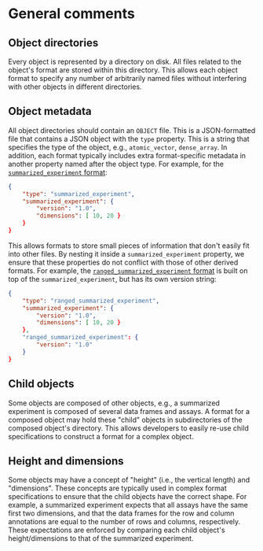 # General comments

## Object directories

Every object is represented by a directory on disk.
All files related to the object's format are stored within this directory.
This allows each object format to specify any number of arbitrarily named files without interfering with other objects in different directories. 

## Object metadata

All object directories should contain an `OBJECT` file.
This is a JSON-formatted file that contains a JSON object with the `type` property.
This is a string that specifies the type of the object, e.g., `atomic_vector`, `dense_array`.
In addition, each format typically includes extra format-specific metadata in another property named after the object type.
For example, for the [`summarized_experiment` format](summarized_experiment):

```json
{
    "type": "summarized_experiment",
    "summarized_experiment": {
        "version": "1.0",
        "dimensions": [ 10, 20 }
    }
}
```

This allows formats to store small pieces of information that don't easily fit into other files.
By nesting it inside a `summarized_experiment` property, we ensure that these properties do not conflict with those of other derived formats.
For example, the [`ranged_summarized_experiment` format](ranged_summarized_experiment) is built on top of the `summarized_experiment`, but has its own version string:

```json
{
    "type": "ranged_summarized_experiment",
    "summarized_experiment": {
        "version": "1.0",
        "dimensions": [ 10, 20 }
    },
    "ranged_summarized_experiment": {
        "version": "1.0"
    }
}
```

## Child objects

Some objects are composed of other objects, e.g., a summarized experiment is composed of several data frames and assays.
A format for a composed object may hold these "child" objects in subdirectories of the composed object's directory.
This allows developers to easily re-use child specifications to construct a format for a complex object.

## Height and dimensions

Some objects may have a concept of "height" (i.e., the vertical length) and "dimensions".
These concepts are typically used in complex format specifications to ensure that the child objects have the correct shape.
For example, a summarized experiment expects that all assays have the same first two dimensions, 
and that the data frames for the row and column annotations are equal to the number of rows and columns, respectively.
These expectations are enforced by comparing each child object's height/dimensions to that of the summarized experiment.


